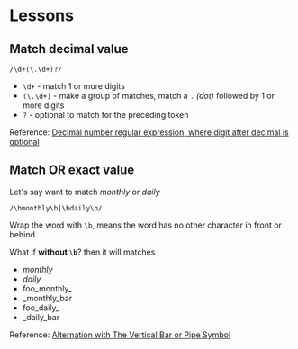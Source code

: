 # Lessons

## Match decimal value

```
/\d+(\.\d+)?/
```

- `\d+` - match 1 or more digits
- `(\.\d+)` - make a group of matches, match a `.` _(dot)_ followed by 1 or more digits
- `?` - optional to match for the preceding token

Reference: [Decimal number regular expression, where digit after decimal is optional](http://stackoverflow.com/questions/12117024/decimal-number-regular-expression-where-digit-after-decimal-is-optional/12117062#12117062)

## Match OR exact value

Let's say want to match _monthly_ or _daily_

```
/\bmonthly\b|\bdaily\b/
```

Wrap the word with `\b`, means the word has no other character in front or behind.

What if **without `\b`**? then it will matches

- _monthly_
- _daily_
- foo_monthly_
- _monthly_bar
- foo_daily_
- _daily_bar

Reference: [Alternation with The Vertical Bar or Pipe Symbol](http://www.regular-expressions.info/alternation.html)
